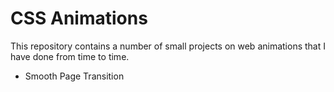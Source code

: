 # CSS Animations

This repository contains a number of small projects on web animations that I have done from time to time.

- Smooth Page Transition
